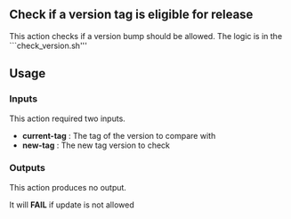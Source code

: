 ## Check if a version tag is eligible for release

This action checks if a version bump should be allowed. The logic is in the ```check_version.sh'''

## Usage
### Inputs

This action required two inputs.

- **current-tag** : The tag of the version to compare with
- **new-tag** : The new tag version to check

### Outputs

This action produces no output.

It will **FAIL** if update is not allowed
